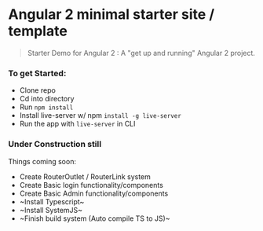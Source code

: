 # Angular 2 minimal starter site / template

> Starter Demo for Angular 2 : A "get up and running" Angular 2 project.

### To get Started: 

* Clone repo
* Cd into directory
* Run `npm install`
* Install live-server w/ npm `install -g live-server`
* Run the app with `live-server` in CLI

### Under Construction still

Things coming soon:

* Create RouterOutlet / RouterLink system
* Create Basic login functionality/components
* Create Basic Admin functionality/components
* ~Install Typescript~
* ~Install SystemJS~
* ~Finish build system (Auto compile TS to JS)~

